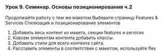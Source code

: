 ### Урок 9. Семинар. Основы позиционирования ч.2
 Продолжайте работу с тем же макетом
 Выберите страницу Features & Services
 Стилизация и позиционирование элементов
 1. Добавить весь контент из макета, секции features и services
 2. Ковсем элементам контента добавить классы.
 3. Добавить стили для всего контента сайта.
 4. Расставить элементы в соответствии с макетом, используйте flex
